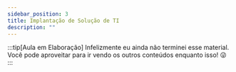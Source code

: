 ```yaml
---
sidebar_position: 3
title: Implantação de Solução de TI
description: "" 
---
```


:::tip[Aula em Elaboração]
Infelizmente eu ainda não terminei esse material. Você pode aproveitar para ir vendo os outros conteúdos enquanto isso! 😜
:::